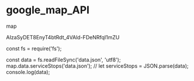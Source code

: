 # google_map_API

map

AIzaSyDET8EnyT4btRdt_4VAld-FDeNRfqI1mZU


const fs = require('fs');

const data = fs.readFileSync('data.json', 'utf8');
map.data.serviceStops('data.json');
// let serviceStops = JSON.parse(data);
console.log(data);
